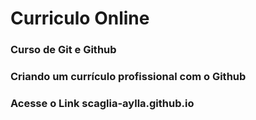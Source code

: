 # Curriculo Online

### Curso de Git e Github 


### Criando um currículo profissional com o Github

### Acesse  o Link scaglia-aylla.github.io